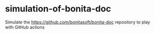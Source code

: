 #  simulation-of-bonita-doc


Simulate the https://github.com/bonitasoft/bonita-doc repository to play with GitHub actions
